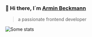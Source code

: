 ### 👋 Hi there, I´m [Armin Beckmann](https://www.linkedin.com/in/armin-beckmann/)
> a passionate frontend developer

![Some stats](https://github-readme-stats.vercel.app/api?username=BeckmannArmin&show_icons=true&layout=compact&text_color=f9f9f9&bg_color=151515)

<!--
**BeckmannArmin/BeckmannArmin** is a ✨ _special_ ✨ repository because its `README.md` (this file) appears on your GitHub profile.

Here are some ideas to get you started:

- 🔭 I’m currently working on ...
- 🌱 I’m currently learning ...
- 👯 I’m looking to collaborate on ...
- 🤔 I’m looking for help with ...
- 💬 Ask me about ...
- 📫 How to reach me: ...
- 😄 Pronouns: ...
- ⚡ Fun fact: ...
-->
